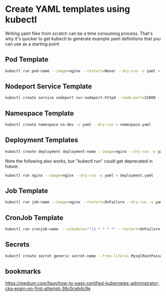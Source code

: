# Create YAML templates using kubectl

Writing yaml files from scratch can be a time consuming process. That's why it's quicker to get kubectl to generate example yaml definitions that you can use as a starting point

## Pod Template

```bash
kubectl run pod-name --image=nginx --restart=Never --dry-run -o yaml > pod.yaml
```

## Nodeport Service Template

```bash
kubectl create service nodeport svc-nodeport-httpd --node-port=31000 --tcp=3050:80 --dry-run -o yaml > service.yaml
```

## Namespace Template

```bash
kubectl create namespace ns-dev -o yaml --dry-run > namespace.yaml
```

## Deployment Templates

```bash
kubectl create deployment deployment-name --image=nginx --dry-run -o yaml > deployment.yaml
```

Note the following also works, but "kubectl run" could get deprecated in future:

```bash
kubectl run nginx --image=nginx --dry-run -o yaml > deployment.yaml
```

## Job Template

```bash
kubectl run job-name --image=nginx --restart=OnFailure --dry-run -o yaml > job.yaml
```

## CronJob Template

```bash
kubectl run cronjob-name  --schedule="*/1 * * * *" --restart=OnFailure --image=busybox --dry-run -o yaml > cronjob.yaml
```

## Secrets

```bash
kubectl create secret generic secret-name --from-literal MysqlRootPassword=password123 --dry-run -o yaml > secret.yaml
```

## bookmarks

https://medium.com/faun/how-to-pass-certified-kubernetes-administrator-cka-exam-on-first-attempt-36c0ceb4c9e